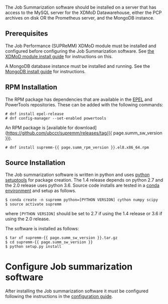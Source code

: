 
The Job Summarization software should be installed on a server that has
access to the MySQL server for the XDMoD Datawarehouse, either the PCP archives
on disk OR the Prometheus server, and the MongoDB instance.

## Prerequisites

The Job Performance (SUPReMM) XDMoD module must be installed and configured
before configuring the Job Summarization software. See [the XDMoD module install guide](supremm-install.md) for instructions
on this.

A MongoDB database instance must be installed and running. See the [MongoDB install guide](supremm-mongo) for instructions.

## RPM Installation

The RPM package has dependencies that are available in the [EPEL](http://fedoraproject.org/wiki/EPEL) and
PowerTools repositories. These can be added with the following commands:

    # dnf install epel-release
    # dnf config-manager --set-enabled powertools

An RPM package is [available for download](https://github.com/ubccr/supremm/releases/tag/{{ page.summ_sw_version }}).

    # dnf install supremm-{{ page.summ_rpm_version }}.el8.x86_64.rpm

## Source Installation

The Job summarization software is written in python and uses [python setuptools](https://setuptools.readthedocs.io/en/latest/)
for package creation. The 1.4 release depends on python 2.7 and the 2.0 release
uses python 3.6. Source code installs are tested in a [conda environment](https://conda.io/docs/user-guide/install/download.html)
and setup as follows.

    $ conda create -n supremm python=[PYTHON VERSION] cython numpy scipy
    $ source activate supremm

where `[PYTHON VERSION]` should be set to 2.7 if using the 1.4 release or 3.6 if using the 2.0 release.

The software is installed as follows:

    $ tar xf supremm-{{ page.summ_sw_version }}.tar.gz
    $ cd supremm-{{ page.summ_sw_version }}
    $ python setup.py install


# Configure Job summarization software

After installing the Job summarization software it must be configured following the instructions in the [configuration guide](supremm-processing-configuration.md).
